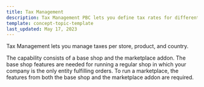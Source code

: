 ```yaml
---
title: Tax Management
description: Tax Management PBC lets you define tax rates for different stores and products
template: concept-topic-template
last_updated: May 17, 2023
---
```


Tax Management lets you manage taxes per store, product, and country.

The capability consists of a base shop and the marketplace addon. The base shop features are needed for running a regular shop in which your company is the only entity fulfilling orders. To run a marketplace, the features from both the base shop and the marketplace addon are required.
